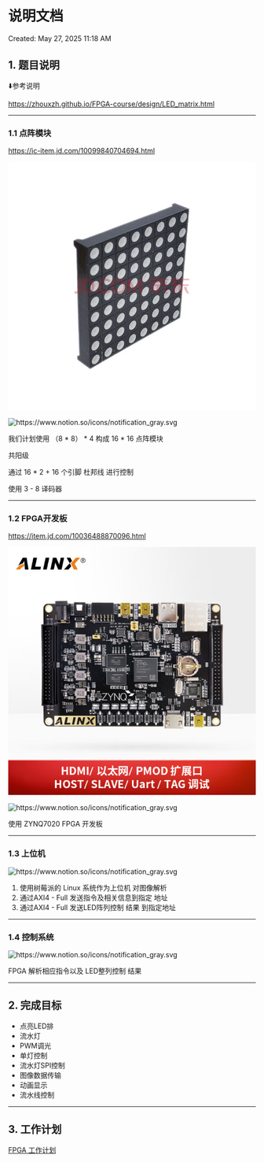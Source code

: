 # 说明文档

Created: May 27, 2025 11:18 AM

## 1. 题目说明

⬇️参考说明

https://zhouxzh.github.io/FPGA-course/design/LED_matrix.html

---

### 1.1 点阵模块

https://ic-item.jd.com/10099840704694.html

![image.png](image.png)

<aside>
<img src="https://www.notion.so/icons/notification_gray.svg" alt="https://www.notion.so/icons/notification_gray.svg" width="40px" />

我们计划使用  （8 * 8）  * 4     构成 16 * 16 点阵模块

共阳级 

通过  16 * 2 + 16 个引脚 杜邦线 进行控制

使用 3 - 8 译码器

</aside>

---

### 1.2 FPGA开发板

https://item.jd.com/10036488870096.html

![image.png](image%201.png)

<aside>
<img src="https://www.notion.so/icons/notification_gray.svg" alt="https://www.notion.so/icons/notification_gray.svg" width="40px" />

使用 ZYNQ7020 FPGA 开发板

</aside>

---

### 1.3 上位机

<aside>
<img src="https://www.notion.so/icons/notification_gray.svg" alt="https://www.notion.so/icons/notification_gray.svg" width="40px" />

1. 使用树莓派的 Linux 系统作为上位机 对图像解析
2. 通过AXI4 - Full 发送指令及相关信息到指定 地址
3. 通过AXI4 - Full 发送LED阵列控制 结果 到指定地址
</aside>

---

### 1.4 控制系统

<aside>
<img src="https://www.notion.so/icons/notification_gray.svg" alt="https://www.notion.so/icons/notification_gray.svg" width="40px" />

FPGA 解析相应指令以及 LED整列控制 结果

</aside>

---

## 2. 完成目标

- 点亮LED排
- 流水灯
- PWM调光
- 单灯控制
- 流水灯SPI控制
- 图像数据传输
- 动画显示
- 流水线控制

---

## 3. 工作计划

[FPGA 工作计划](FPGA%20%E5%B7%A5%E4%BD%9C%E8%AE%A1%E5%88%92%20200138099ac180458fadd4514fe7ced3.csv)
